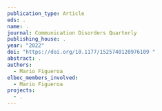 ```yaml
---
publication_type: Article
eds: .
name: .
journal: Communication Disorders Quarterly
publishing_house: .
year: "2022"
doi: "https://doi.org/10.1177/1525740120976109 "
abstract: .
authors:
  - Mario Figueroa
elbec_members_involved:
  - Mario Figueroa
projects:
  - .
---
```

